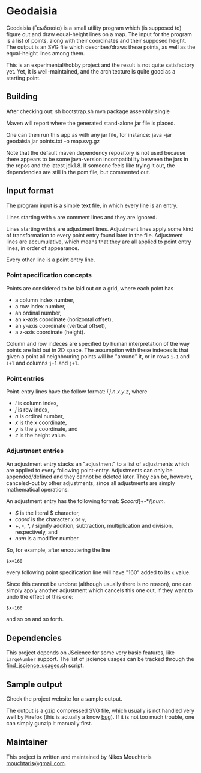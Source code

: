 # Geodaisia

Geodaisia (Γεωδαισία) is a small utility program which (is supposed to)
figure out and draw equal-height lines on a map. The input for the
program is a list of points, along with their coordinates and their
supposed height. The output is an SVG file which describes/draws these
points, as well as the equal-height lines among them.

This is an experimental/hobby project and the result is not
quite satisfactory yet. Yet, it is well-maintained, and the
architecture is quite good as a starting point.

## Building
After checking out:
    sh bootstrap.sh
    mvn package assembly:single

Maven will report where the generated stand-alone jar file is placed.

One can then run this app as with any jar file, for instance:
    java -jar geodaisia.jar points.txt -o map.svg.gz

Note that the default maven dependency repository is not used because
there appears to be some java-version incompatibility between the
jars in the repos and the latest jdk1.8. If someone feels like trying
it out, the dependencies are still in the pom file, but commented out.

## Input format
The program input is a simple text file, in which every line is an entry.

Lines starting with `%` are comment lines and they are ignored.

Lines starting with `$` are adjustment lines. Adjustment lines apply some kind of
transformation to every point entry found later in the file. Adjustment lines
are accumulative, which means that they are all applied to point entry lines,
in order of appearance.

Every other line is a point entry line.

### Point specification concepts
Points are considered to be laid out on a grid, where each point has
* a column index number,
* a row index number,
* an ordinal number,
* an x-axis coordinate (horizontal offset),
* an y-axis coordinate (vertical offset),
* a z-axis coordinate (height).

Column and row indeces are specified by human interpretation of the
way points are laid out in 2D space. The assumption with these indeces
is that given a point all neighbouring points will be "around" it,
or in rows `i-1` and `i+1` and columns `j-1` and `j+1`.

### Point entries
Point-entry lines have the follow format: _i_._j_._n_._x_._y_._z_,
where
* _i_ is column index,
* _j_ is row index,
* _n_ is ordinal number,
* _x_ is the x coordinate,
* _y_ is the y coordinate, and
* _z_ is the height value.

### Adjustment entries
An adjustment entry stacks an "adjustment" to a list of adjustments which
are applied to every following point-entry. Adjustments can only be appended/defined
and they cannot be deleted later. They can be, however, canceled-out by other
adjustments, since all adjustments are simply mathematical operations.

An adjustment entry has the following format: $_coord_\[+-*/\]_num_.

* *$* is the literal $ character,
* _coord_ is the character `x` or `y`,
* +, -, *, / signify addition, subtraction, multiplication and division, respectively, and
* _num_ is a modifier number.

So, for example, after encoutering the line

    $x+160

every following point specification line will have "160"
added to its `x` value.

Since this cannot be undone (although usually there is no reason),
one can simply apply another adjustment which cancels this one out,
if they want to undo the effect of this one:

    $x-160

and so on and so forth.

## Dependencies
This project depends on JScience for some very basic features, like
`LargeNumber` support. The list of jscience usages can be tracked through
the [find_jscience_usages.sh](https://github.com/mouchtaris/geodaisia/blob/master/scripts/find_jscience_usages.sh)
script.

## Sample output
Check the project website for a sample output.

The output is a gzip compressed SVG file, which usually
is not handled very well by Firefox (this is actually a
know [bug](https://bugzilla.mozilla.org/show_bug.cgi?id=52282)).
If it is not too much trouble, one can simply gunzip it
manually first.

## Maintainer
This project is written and maintained by Nikos Mouchtaris <mouchtaris@gmail.com>.

